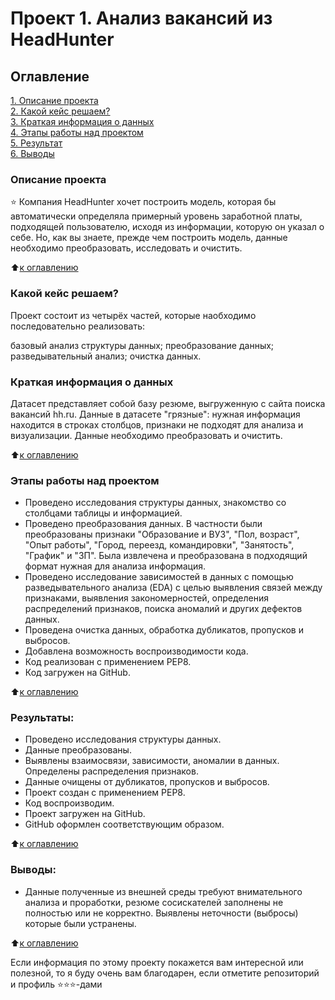 # Проект 1. Анализ вакансий из HeadHunter

## Оглавление  
[1. Описание проекта](.README.md#Описание-проекта)  
[2. Какой кейс решаем?](.README.md#Какой-кейс-решаем)  
[3. Краткая информация о данных](.README.md#Краткая-информация-о-данных)  
[4. Этапы работы над проектом](.README.md#Этапы-работы-над-проектом)  
[5. Результат](.README.md#Результат)    
[6. Выводы](.README.md#Выводы) 

### Описание проекта    
⭐ Компания HeadHunter хочет построить модель, которая бы автоматически определяла примерный уровень заработной платы, подходящей пользователю, исходя из информации, которую он указал о себе. Но, как вы знаете, прежде чем построить модель, данные необходимо преобразовать, исследовать и очистить. 

:arrow_up:[к оглавлению](_)


### Какой кейс решаем?    
Проект состоит из четырёх частей, которые наобходимо последовательно реализовать:

базовый анализ структуры данных;
преобразование данных;
разведывательный анализ;
очистка данных.

### Краткая информация о данных
Датасет представляет собой базу резюме, выгруженную с сайта поиска вакансий hh.ru. Данные в датасете "грязные": нужная информация находится в строках столбцов, признаки не подходят для анализа и визуализации. Данные необходимо преобразовать и очистить.
  
:arrow_up:[к оглавлению](.README.md#Оглавление)


### Этапы работы над проектом  
- Проведено исследования структуры данных, знакомство со столбцами таблицы и информацией.
- Проведено преобразования данных. В частности были преобразованы признаки "Образование и ВУЗ", "Пол, возраст", "Опыт работы", "Город, переезд, командировки", "Занятость", "График" и "ЗП". Была извлечена и преобразована в подходящий формат нужная для анализа информация.
- Проведено исследование зависимостей в данных с помощью разведывательного анализа (EDA) с целью выявления связей между признаками, выявления закономерностей, определения распределений признаков, поиска аномалий и других дефектов данных.
- Проведена очистка данных, обработка дубликатов, пропусков и выбросов.
- Добавлена возможность воспроизводимости кода.
- Код реализован с применением РЕР8.
- Код загружен на GitHub.

:arrow_up:[к оглавлению](.README.md#Оглавление)


### Результаты:  
- Проведено исследования структуры данных.
- Данные преобразованы.
- Выявлены взаимосвязи, зависимости, аномалии в данных. Определены распределения признаков.
- Данные очищены от дубликатов, пропусков и выбросов.
- Проект создан с применением PEP8.
- Код воспроизводим.
- Проект загружен на GitHub.
- GitHub оформлен соответствующим образом.

:arrow_up:[к оглавлению](.README.md#Оглавление)


### Выводы:  
- Данные полученные из внешней среды требуют внимательного анализа и проработки, резюме сосискателей заполнены не полностью или не корректно. Выявлены неточности (выбросы) которые были устранены.

:arrow_up:[к оглавлению](.README.md#Оглавление)


Если информация по этому проекту покажется вам интересной или полезной, то я буду очень вам благодарен, если отметите репозиторий и профиль ⭐️⭐️⭐️-дами